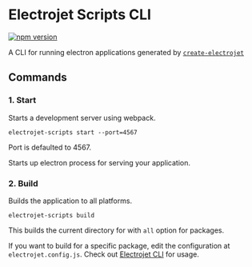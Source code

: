 # Electrojet Scripts CLI

[![npm version](https://badge.fury.io/js/electrojet-scripts.svg)](https://badge.fury.io/js/electrojet-scripts)


A CLI for running electron applications generated by [`create-electrojet`](https://www.npmjs.com/package/create-electrojet)

## Commands

### 1. Start

Starts a development server using webpack. 

```
electrojet-scripts start --port=4567
```

Port is defaulted to 4567.

Starts up electron process for serving your application.

### 2. Build

Builds the application to all platforms.

```
electrojet-scripts build
```

This builds the current directory for with `all` option for packages.

If you want to build for a specific package, edit the configuration at `electrojet.config.js`. Check out [Electrojet CLI](https://www.npmjs.com/package/create-electrojet) for usage.

